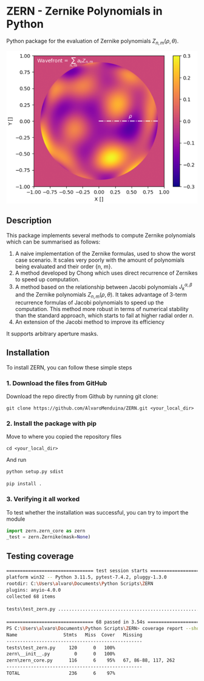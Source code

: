 # ZERN - Zernike Polynomials in Python
Python package for the evaluation of Zernike polynomials $Z_{n,m} (\rho, \theta)$.

![Zernike](images/zernike.PNG)

## Description
This package implements several methods to compute Zernike polynomials which can be summarised as follows:

  1) A naive implementation of the Zernike formulas, used to show the worst case scenario. It scales very poorly with the amount of polynomials being evaluated and their order {n, m}.
  2) A method developed by Chong which uses direct recurrence of Zernikes to speed up computation.
  3) A method based on the relationship between Jacobi polynomials $J_{k}^{\alpha, \beta}$ and the Zernike polynomials $Z_{n,m} (\rho, \theta)$. It takes advantage of 3-term recurrence formulas of Jacobi polynomials to speed up the computation. This method more robust in terms of numerical stability than the standard approach, which starts to fail at higher radial order $n$.
  4) An extension of the Jacobi method to improve its efficiency



It supports arbitrary aperture masks.

## Installation

To install ZERN, you can follow these simple steps

### 1. Download the files from GitHub

Download the repo directly from Github by running git clone:

```
git clone https://github.com/AlvaroMenduina/ZERN.git <your_local_dir>
```

### 2. Install the package with pip
Move to where you copied the repository files
```
cd <your_local_dir>
```

And run 

```
python setup.py sdist

pip install .
```

### 3. Verifying it all worked
To test whether the installation was successful, you can try to import the module
```python
import zern.zern_core as zern
_test = zern.Zernike(mask=None)
```

## Testing coverage

```bash
================================ test session starts ================================ 
platform win32 -- Python 3.11.5, pytest-7.4.2, pluggy-1.3.0
rootdir: C:\Users\alvaro\Documents\Python Scripts\ZERN
plugins: anyio-4.0.0
collected 68 items                                                                                                                                                                                                

tests\test_zern.py ......................................................     [100%] 

================================ 68 passed in 3.54s ===============================
PS C:\Users\alvaro\Documents\Python Scripts\ZERN> coverage report --show-missing
Name                 Stmts   Miss  Cover   Missing
--------------------------------------------------
tests\test_zern.py     120      0   100%
zern\__init__.py         0      0   100%
zern\zern_core.py      116      6    95%   67, 86-88, 117, 262
--------------------------------------------------
TOTAL                  236      6    97%
```